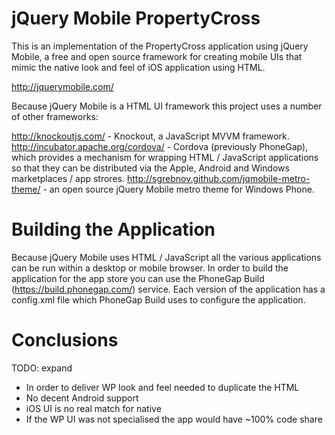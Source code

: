 jQuery Mobile PropertyCross
==========================

This is an implementation of the PropertyCross application using jQuery Mobile, a free and open source framework for creating mobile UIs
that mimic the native look and feel of iOS application using HTML.

http://jquerymobile.com/

Because jQuery Mobile is a HTML UI framework this project uses a number of other frameworks:

http://knockoutjs.com/ - Knockout, a JavaScript MVVM framework.
http://incubator.apache.org/cordova/ - Cordova (previously PhoneGap), which provides a mechanism for wrapping HTML / JavaScript applications so that they can be distributed
via the Apple, Android and Windows marketplaces / app strores.
http://sgrebnov.github.com/jqmobile-metro-theme/ - an open source jQuery Mobile metro theme for Windows Phone.

Building the Application
========================

Because jQuery Mobile uses HTML / JavaScript all the various applications can be run within a desktop or mobile browser. In order
to build the application for the app store you can use the PhoneGap Build (https://build.phonegap.com/) service. Each version
of the application has a config.xml file which PhoneGap Build uses to configure the application.

Conclusions
===========

TODO: expand
 - In order to deliver WP look and feel needed to duplicate the HTML
 - No decent Android support
 - iOS UI is no real match for native
 - If the WP UI was not specialised the app would have ~100% code share


